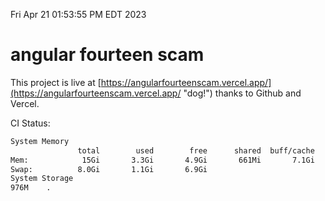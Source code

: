 Fri Apr 21 01:53:55 PM EDT 2023

# angular fourteen scam


This project is live at [https://angularfourteenscam.vercel.app/](https://angularfourteenscam.vercel.app/ "dog!") thanks to Github and Vercel.

CI Status: 

```bash
System Memory
               total        used        free      shared  buff/cache   available
Mem:            15Gi       3.3Gi       4.9Gi       661Mi       7.1Gi        10Gi
Swap:          8.0Gi       1.1Gi       6.9Gi
System Storage
976M	.
```
